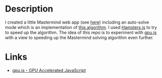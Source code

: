 # Description

I created a little Mastermind web app (see [here](https://github.com/taylorjg/Mastermind)) including an auto-solve mode which is an implementation of 
[this algorithm](https://en.wikipedia.org/wiki/Mastermind_(board_game)#Five-guess_algorithm). I used [Hamsters.js](https://www.hamsters.io/) to try to speed up the algorithm. The idea of this repo is to experiment with [gpu.js](http://gpu.rocks/) with a view to speeding up the Mastermind solving algorithm even further.

# Links

* [gpu.js - GPU Accelerated JavaScript](http://gpu.rocks/)
